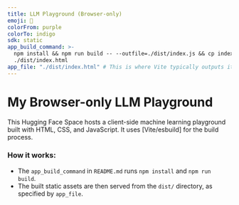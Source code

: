 ```yaml
---
title: LLM Playground (Browser-only)
emoji: 🚀
colorFrom: purple
colorTo: indigo
sdk: static
app_build_command: >-
  npm install && npm run build -- --outfile=./dist/index.js && cp index.html
  ./dist/index.html
app_file: "./dist/index.html" # This is where Vite typically outputs its index.html
---
```


# My Browser-only LLM Playground

This Hugging Face Space hosts a client-side machine learning playground built with HTML, CSS, and JavaScript.
It uses [Vite/esbuild] for the build process.

### How it works:
- The `app_build_command` in `README.md` runs `npm install` and `npm run build`.
- The built static assets are then served from the `dist/` directory, as specified by `app_file`.